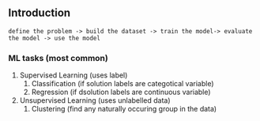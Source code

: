 ## Introduction
    define the problem -> build the dataset -> train the model-> evaluate the model -> use the model

### ML tasks (most common)
1. Supervised Learning (uses label)
    1. Classification (if solution labels are categotical variable)
    2. Regression (if dsolution labels are continuous variable)
2. Unsupervised Learning (uses unlabelled data)
    1. Clustering (find any naturally occuring group in the data)